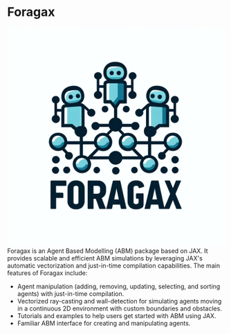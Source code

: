 # Foragax
![alt text](https://github.com/i-m-iron-man/Foragax/blob/main/Docs/assets/foragax_logo.webp "Logo")
Foragax is an Agent Based Modelling (ABM) package based on JAX. It provides scalable and efficient ABM simulations by leveraging JAX's automatic vectorization and just-in-time compilation capabilities. The main features of Foragax include:

- Agent manipulation (adding, removing, updating, selecting, and sorting agents) with just-in-time compilation.
- Vectorized ray-casting and wall-detection for simulating agents moving in a continuous 2D environment with custom boundaries and obstacles.
- Tutorials and examples to help users get started with ABM using JAX.
- Familiar ABM interface for creating and manipulating agents.
